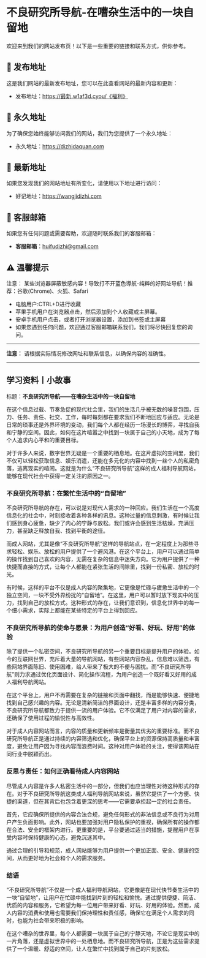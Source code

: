 # 不良研究所导航-在嘈杂生活中的一块自留地

欢迎来到我们的网站发布页！以下是一些重要的链接和联系方式，供你参考。

## 📌 发布地址
这是我们网站的最新发布地址，您可以在此查看网站的最新内容和更新：
- 发布地址：https://最新.w1af3d.cyou/《福利》

## 📍 永久地址
为了确保您始终能够访问我们的网站，我们为您提供了一个永久地址：
- 永久地址：https://dizhidaquan.com

## 🔗 最新地址
如果您发现我们的网站地址有所变化，请使用以下地址进行访问：
- 好记地址：https://wangjidizhi.com

## 📧 客服邮箱
如果您有任何问题或需要帮助，欢迎随时联系我们的客服邮箱：
- **客服邮箱**：huifudizhi@gmail.com

## ⚠️ 温馨提示
注意： 某些浏览器屏蔽敏感内容！导致打不开蓝色導航-纯粹的好网址导航！推荐：谷歌(Chrome)、火狐、Safari
- 电脑用户:CTRL+D进行收藏
- 苹果手机用户在浏览器点击，然后添加到个人收藏或主屏幕。
- 安卓手机用户点击，或者打开浏览器设置，添加到书签或主屏幕
- 如果您遇到任何问题，欢迎通过客服邮箱联系我们，我们将尽快回复您的询问。

---

**注意：** 请根据实际情况修改网址和联系信息，以确保内容的准确性。

---

## 学习资料**丨小故事**
标题：**不良研究所导航——在嘈杂生活中的一块自留地**

在这个信息过载、节奏急促的现代社会里，我们的生活几乎被无数的噪音包围，压力、任务、责任、社交、工作，每时每刻都在要求我们不断地回应与适应。无论是日常的琐事还是外界环境的变动，我们每个人都在经历一场漫长的博弈，寻找自我和宁静的空间。因此，如何在这片喧嚣之中找到一块属于自己的小天地，成为了每个人追求内心平和的重要目标。

对于许多人来说，数字世界无疑是一个重要的栖息地。在这片虚拟的空间里，我们不仅可以轻松获取信息、娱乐消遣，还能在多元化的内容中找到一丝个人的私密角落，逃离现实的喧闹。这就是为什么“不良研究所导航”这样的成人福利导航网站，能够在现代社会中获得一定关注的原因之一。

### 不良研究所导航：在繁忙生活中的“自留地”

不良研究所导航的存在，可以说是对现代人需求的一种回应。我们生活在一个高度信息化的社会中，时刻接收着各种各样的讯息。这种过量的信息刺激，有时候让我们感到身心疲惫，缺少了内心的宁静与放松。我们或许会感到生活枯燥，充满压力，甚至缺乏释放自我、找到平衡的途径。

而成人网站，尤其是像“不良研究所导航”这样的导航站点，在一定程度上为那些寻求轻松、娱乐、放松的用户提供了一个避风港。在这个平台上，用户可以通过简单的操作找到自己喜欢的内容，无需在复杂的信息中迷失方向。它为用户提供了一种快捷而直接的方式，让每个人都能在紧张生活的间隙里，找到一份私密、放松的时光。

有时候，这样的平台不仅是成人内容的聚集地，它更像是忙碌与疲惫生活中的一个独立空间，一块不受外界纷扰的“自留地”。在这里，用户可以暂时放下现实中的压力，找到自己的放松方式。这种形式的存在，让我们意识到，信息化世界中的每一个细小需求，实际上都能在某些特定的平台上得到回应。

### 不良研究所导航的使命与愿景：为用户创造“好看、好玩、好用”的体验

除了提供一个私密空间，不良研究所导航的另一个重要目标是提升用户的体验。如今的互联网世界，充斥着大量的导航网站，有些网站内容杂乱，信息难以筛选，有些网站界面陈旧、使用困难，给人带来了极大的不便与困扰。而“不良研究所导航”则力求通过优化页面设计、简化操作流程，为用户创造一个既好看又好用的成人福利导航网站。

在这个平台上，用户不再需要在复杂的链接和页面中翻找，而是能够快速、便捷地找到自己感兴趣的内容。无论是清新简洁的界面设计，还是丰富多样的内容分类，不良研究所导航都致力于提供一流的用户体验。它不仅满足了用户对内容的需求，还确保了使用过程的愉悦性与高效性。

对于成人内容网站而言，内容的质量和更新频率是衡量其优劣的重要标准。而不良研究所导航正是通过持续的内容筛选和优化，确保平台上的资源保持高质量和丰富度，避免让用户因为寻找内容而浪费时间。这种对用户体验的关注，使得该网站在同行业中脱颖而出。

### 反思与责任：如何正确看待成人内容网站

尽管成人内容是许多人私密生活中的一部分，但我们也应当理性对待这种形式的存在。对于不良研究所导航这类成人福利导航网站来说，虽然它提供了一个方便、快捷的渠道，但在其背后也包含着更深的思考——它需要承担起一定的社会责任。

首先，它应确保所提供的内容合法合规，避免任何形式的非法信息或不良行为对用户产生负面影响。此外，网站也要加强对用户隐私保护的重视，确保所有的操作都在合法、安全的框架内进行。更重要的是，平台要通过适当的措施，提醒用户在享受内容时保持健康的心态，避免沉迷其中。

通过合理的引导和规范，成人网站能够为用户提供一个更加正面、安全、健康的空间，从而更好地为社会和个人的需求服务。

### 结语

“不良研究所导航”不仅是一个成人福利导航网站，它更像是在现代快节奏生活中的一块“自留地”，让用户在忙碌中能找到片刻的轻松和愉悦。通过提供便捷、简洁、优质的内容和服务，它希望为每一位用户带来好看、好玩、好用的体验。然而，成人内容的消费和使用也需要我们保持理性和责任感，确保它在满足个人需求的同时，也能为社会带来积极的影响。

在这个嘈杂的世界里，每个人都需要一块属于自己的宁静天地，不论它是现实中的一片角落，还是虚拟世界中的一处栖息地。而不良研究所导航，正是为这些需求提供了一个温暖、舒适的空间，让人在繁忙中找到属于自己的片刻放松。

